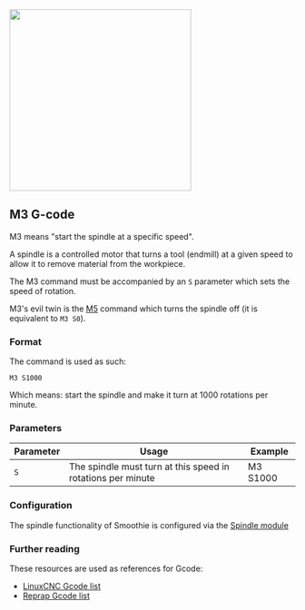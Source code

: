
<img src="/images/external/weiss-spindle-x-section.jpg" class="pull-right" style="width:320px">

## M3 G-code

M3 means "start the spindle at a specific speed".

A spindle is a controlled motor that turns a tool (endmill) at a given speed to allow it to remove material from the workpiece.

The M3 command must be accompanied by an `S` parameter which sets the speed of rotation.

M3's evil twin is the [M5](m5.md) command which turns the spindle off (it is equivalent to `M3 S0`).

### Format

The command is used as such:

```
M3 S1000
```

Which means: start the spindle and make it turn at 1000 rotations per minute.

### Parameters

| Parameter | Usage | Example |
| --------- | ----- | ------- |
| `S`       | The spindle must turn at this speed in rotations per minute | M3 S1000 |

### Configuration

The spindle functionality of Smoothie is configured via the [Spindle module](/spindle-module.md)

### Further reading

These resources are used as references for Gcode:
* [LinuxCNC Gcode list](http://linuxcnc.org/docs/html/gcode.html)
* [Reprap Gcode list](http://reprap.org/wiki/G-code)
